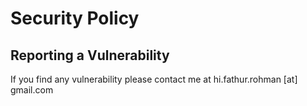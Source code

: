 # Security Policy


## Reporting a Vulnerability

If you find any vulnerability please contact me at hi.fathur.rohman [at] gmail.com
